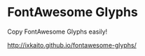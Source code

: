# FontAwesome Glyphs

Copy FontAwesome Glyphs easily!

http://ixkaito.github.io/fontawesome-glyphs/

